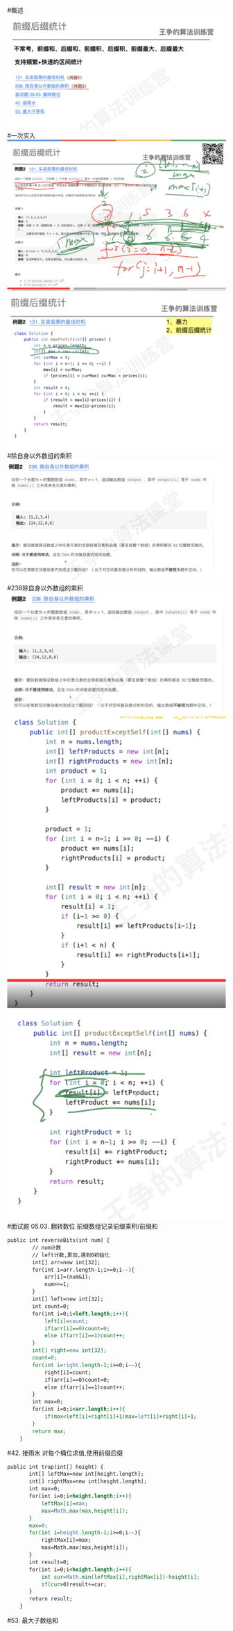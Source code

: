 #概述
![](.z_08_算法_类别_前缀后缀统计_images/9e793cea.png)
#一次买入
![](.z_08_算法_类别_前缀后缀统计_images/3d5e0401.png)
![](.z_08_算法_类别_前缀后缀统计_images/5c25a314.png)
#除自身以外数组的乘积
![](.z_08_算法_类别_前缀后缀统计_images/4bb7fdf9.png)
#238除自身以外数组的乘积
![](.z_08_算法_类别_前缀后缀统计_images/c1363c1f.png)
![](.z_08_算法_类别_前缀后缀统计_images/a6abc9f7.png)
![](.z_08_算法_类别_前缀后缀统计_images/04eee910.png)
#面试题 05.03. 翻转数位
前缀数组记录前缀乘积/前缀和
[](https://leetcode-cn.com/problems/reverse-bits-lcci/)
```asp
public int reverseBits(int num) {
        // num计数
        // left计数,累加,遇到0初始化
        int[] arr=new int[32];
        for(int i=arr.length-1;i>=0;i--){
            arr[i]=(num&1);
            num>>=1;
        }
        int[] left=new int[32];
        int count=0;
        for(int i=0;i<left.length;i++){
            left[i]=count;
            if(arr[i]==0)count=0;
            else if(arr[i]==1)count++;
        }
        int[] right=new int[32];
        count=0;
        for(int i=right.length-1;i>=0;i--){
            right[i]=count;
            if(arr[i]==0)count=0;
            else if(arr[i]==1)count++;
        }
        int max=0;
        for(int i=0;i<arr.length;i++){
            if(max<left[i]+right[i]+1)max=left[i]+right[i]+1;
        }
        return max;
    }
```
#42. 接雨水
[](https://leetcode-cn.com/problems/trapping-rain-water/)
对每个桶位求值,使用前缀后缀
```asp
public int trap(int[] height) {
       int[] leftMax=new int[height.length];
       int[] rightMax=new int[height.length];
       int max=0;
       for(int i=0;i<height.length;i++){
           leftMax[i]=max;
           max=Math.max(max,height[i]);
       }
       max=0;
       for(int i=height.length-1;i>=0;i--){
           rightMax[i]=max;
           max=Math.max(max,height[i]);
       }
       int result=0;
       for(int i=0;i<height.length;i++){
           int cur=Math.min(leftMax[i],rightMax[i])-height[i];
           if(cur>0)result+=cur;
       }
       return result;
    }
```
#53. 最大子数组和
[](https://leetcode-cn.com/problems/maximum-subarray/)
